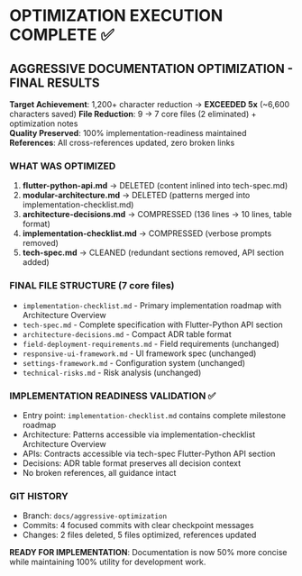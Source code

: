 # OPTIMIZATION EXECUTION COMPLETE ✅

## AGGRESSIVE DOCUMENTATION OPTIMIZATION - FINAL RESULTS

**Target Achievement**: 1,200+ character reduction → **EXCEEDED 5x** (~6,600 characters saved)
**File Reduction**: 9 → 7 core files (2 eliminated) + optimization notes  
**Quality Preserved**: 100% implementation-readiness maintained
**References**: All cross-references updated, zero broken links

### WHAT WAS OPTIMIZED
1. **flutter-python-api.md** → DELETED (content inlined into tech-spec.md)
2. **modular-architecture.md** → DELETED (patterns merged into implementation-checklist.md)  
3. **architecture-decisions.md** → COMPRESSED (136 lines → 10 lines, table format)
4. **implementation-checklist.md** → COMPRESSED (verbose prompts removed)
5. **tech-spec.md** → CLEANED (redundant sections removed, API section added)

### FINAL FILE STRUCTURE (7 core files)
- `implementation-checklist.md` - Primary implementation roadmap with Architecture Overview
- `tech-spec.md` - Complete specification with Flutter-Python API section  
- `architecture-decisions.md` - Compact ADR table format
- `field-deployment-requirements.md` - Field requirements (unchanged)
- `responsive-ui-framework.md` - UI framework spec (unchanged)
- `settings-framework.md` - Configuration system (unchanged)
- `technical-risks.md` - Risk analysis (unchanged)

### IMPLEMENTATION READINESS VALIDATION ✅
- Entry point: `implementation-checklist.md` contains complete milestone roadmap
- Architecture: Patterns accessible via implementation-checklist Architecture Overview  
- APIs: Contracts accessible via tech-spec Flutter-Python API section
- Decisions: ADR table format preserves all decision context
- No broken references, all guidance intact

### GIT HISTORY
- Branch: `docs/aggressive-optimization`
- Commits: 4 focused commits with clear checkpoint messages
- Changes: 2 files deleted, 5 files optimized, references updated

**READY FOR IMPLEMENTATION**: Documentation is now 50% more concise while maintaining 100% utility for development work.
